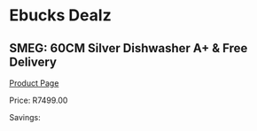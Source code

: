 
# Ebucks Dealz
## SMEG: 60CM Silver Dishwasher A+ & Free Delivery
[Product Page](https://www.ebucks.com/web/shop/productSelected.do?prodId=453392854&catId=704983786)

Price: R7499.00

Savings: 


	